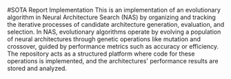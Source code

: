 #SOTA Report Implementation
This is an implementation of an evolutionary algorithm in Neural Architecture Search (NAS) by organizing and tracking the iterative processes of candidate architecture generation, evaluation, and selection. 
In NAS, evolutionary algorithms operate by evolving a population of neural architectures through genetic operations like mutation and crossover, guided by performance metrics such as accuracy or efficiency. 
The repository acts as a structured platform where code for these operations is implemented, and the architectures' performance results are stored and analyzed.
